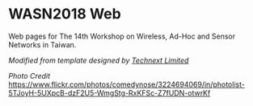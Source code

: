 # WASN2018 Web

Web pages for The 14th Workshop on Wireless, Ad-Hoc and Sensor Networks in Taiwan.

*Modified from template designed by [Technext Limited](http://technextit.com)*

*Photo Credit*
https://www.flickr.com/photos/comedynose/3224694069/in/photolist-5TJoyH-5UXpcB-dzF2U5-WmgStg-RxKFSc-Z7fUDN-otwrKf 
